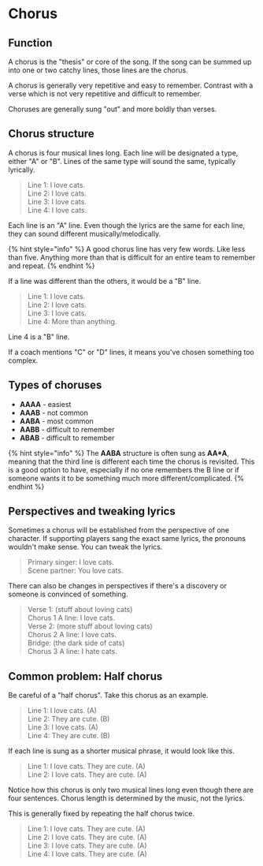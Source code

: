 # Chorus

## Function

A chorus is the "thesis" or core of the song. If the song can be summed up into one or two catchy lines, those lines are the chorus.

A chorus is generally very repetitive and easy to remember. Contrast with a verse which is not very repetitive and difficult to remember.

Choruses are generally sung "out" and more boldly than verses.

## Chorus structure

A chorus is four musical lines long. Each line will be designated a type, either "A" or "B". Lines of the same type will sound the same, typically lyrically.

> Line 1: I love cats.  
> Line 2: I love cats.  
> Line 3: I love cats.  
> Line 4: I love cats.

Each line is an "A" line. Even though the lyrics are the same for each line, they can sound different musically/melodically.

{% hint style="info" %}
A good chorus line has very few words. Like less than five. Anything more than that is difficult for an entire team to remember and repeat.
{% endhint %}

If a line was different than the others, it would be a "B" line.

> Line 1: I love cats.  
> Line 2: I love cats.  
> Line 3: I love cats.  
> Line 4: More than anything.

Line 4 is a "B" line.

If a coach mentions "C" or "D" lines, it means you've chosen something too complex.

## Types of choruses

* **AAAA** - easiest
* **AAAB** - not common
* **AABA** - most common
* **AABB** - difficult to remember
* **ABAB** - difficult to remember

{% hint style="info" %}
The **AABA** structure is often sung as **AA\*A**, meaning that the third line is different each time the chorus is revisited. This is a good option to have, especially if no one remembers the B line or if someone wants it to be something much more different/complicated.
{% endhint %}

## Perspectives and tweaking lyrics

Sometimes a chorus will be established from the perspective of one character. If supporting players sang the exact same lyrics, the pronouns wouldn't make sense. You can tweak the lyrics.

> Primary singer: I love cats.  
> Scene partner: You love cats.

There can also be changes in perspectives if there's a discovery or someone is  convinced of something.

> Verse 1: \(stuff about loving cats\)  
> Chorus 1 A line: I love cats.  
> Verse 2: \(more stuff about loving cats\)  
> Chorus 2 A line: I love cats.  
> Bridge: \(the dark side of cats\)  
> Chorus 3 A line: I hate cats.

## Common problem: Half chorus

Be careful of a "half chorus". Take this chorus as an example.

> Line 1: I love cats. \(A\)  
> Line 2: They are cute. \(B\)  
> Line 3: I love cats. \(A\)  
> Line 4: They are cute. \(B\)

If each line is sung as a shorter musical phrase, it would look like this.

> Line 1: I love cats. They are cute. \(A\)  
> Line 2: I love cats. They are cute. \(A\)

Notice how this chorus is only two musical lines long even though there are four sentences. Chorus length is determined by the music, not the lyrics.

This is generally fixed by repeating the half chorus twice.

> Line 1: I love cats. They are cute. \(A\)  
> Line 2: I love cats. They are cute. \(A\)  
> Line 3: I love cats. They are cute. \(A\)  
> Line 4: I love cats. They are cute. \(A\)

